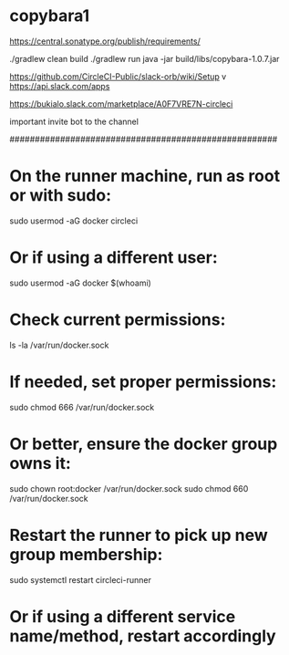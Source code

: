 # copybara1
https://central.sonatype.org/publish/requirements/


./gradlew clean build
./gradlew run
java -jar build/libs/copybara-1.0.7.jar 

 
https://github.com/CircleCI-Public/slack-orb/wiki/Setup  v
https://api.slack.com/apps

https://bukialo.slack.com/marketplace/A0F7VRE7N-circleci

important invite bot to the channel
  

#####################################################

# On the runner machine, run as root or with sudo:
sudo usermod -aG docker circleci
# Or if using a different user:
sudo usermod -aG docker $(whoami)

# Check current permissions:
ls -la /var/run/docker.sock

# If needed, set proper permissions:
sudo chmod 666 /var/run/docker.sock
# Or better, ensure the docker group owns it:
sudo chown root:docker /var/run/docker.sock
sudo chmod 660 /var/run/docker.sock

# Restart the runner to pick up new group membership:
sudo systemctl restart circleci-runner
# Or if using a different service name/method, restart accordingly 
